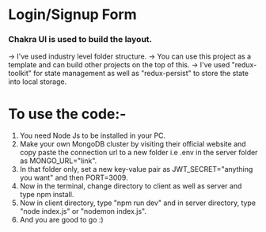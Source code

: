 # Login/Signup Form

### Chakra UI is used to build the layout.

-> I've used industry level folder structure.
-> You can use this project as a template and can build other projects on the top of this.
-> I've used "redux-toolkit" for state management as well as "redux-persist" to store the state into local storage.

# To use the code:-

1. You need Node Js to be installed in your PC.
2. Make your own MongoDB cluster by visiting their official website and copy paste the connection url to a new folder i.e .env in the server folder as MONGO_URL="link".
3. In that folder only, set a new key-value pair as JWT_SECRET="anything you want" and then PORT=3009.
4. Now in the terminal, change directory to client as well as server and type npm install.
5. Now in client directory, type "npm run dev" and in server directory, type "node index.js" or "nodemon index.js".
6. And you are good to go :)

